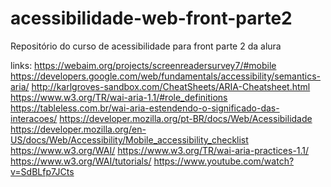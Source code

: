 # acessibilidade-web-front-parte2
Repositório do curso de acessibilidade para front parte 2 da alura


links:
https://webaim.org/projects/screenreadersurvey7/#mobile
https://developers.google.com/web/fundamentals/accessibility/semantics-aria/
http://karlgroves-sandbox.com/CheatSheets/ARIA-Cheatsheet.html
https://www.w3.org/TR/wai-aria-1.1/#role_definitions
https://tableless.com.br/wai-aria-estendendo-o-significado-das-interacoes/
https://developer.mozilla.org/pt-BR/docs/Web/Acessibilidade
https://developer.mozilla.org/en-US/docs/Web/Accessibility/Mobile_accessibility_checklist
https://www.w3.org/WAI/
https://www.w3.org/TR/wai-aria-practices-1.1/
https://www.w3.org/WAI/tutorials/
https://www.youtube.com/watch?v=SdBLfp7JCts